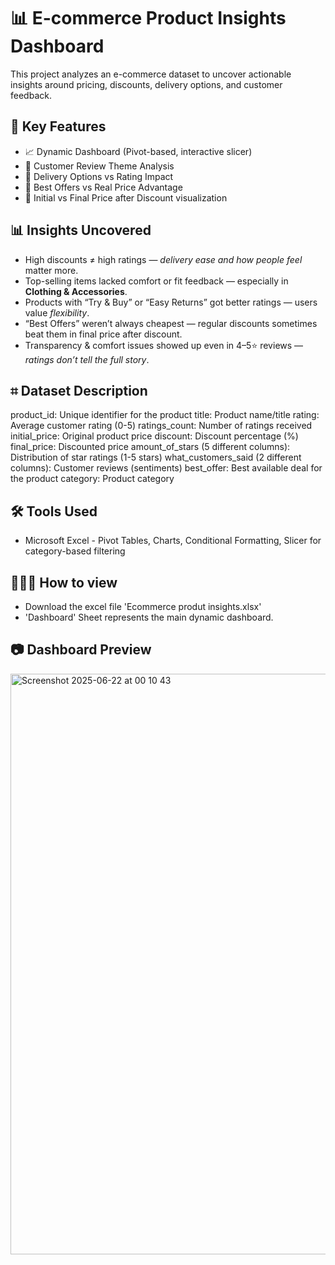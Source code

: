 # 📊 E-commerce Product Insights Dashboard

This project analyzes an e-commerce dataset to uncover actionable insights around pricing, discounts, delivery options, and customer feedback. 

## 📌 Key Features

- 📈 Dynamic Dashboard (Pivot-based, interactive slicer)
- 💬 Customer Review Theme Analysis
- 🚚 Delivery Options vs Rating Impact
- 🎁 Best Offers vs Real Price Advantage
- 💸 Initial vs Final Price after Discount visualization


## 📊 Insights Uncovered

- High discounts ≠ high ratings — *delivery ease and how people feel* matter more.
- Top-selling items lacked comfort or fit feedback — especially in **Clothing & Accessories**.
- Products with “Try & Buy” or “Easy Returns” got better ratings — users value *flexibility*.
- “Best Offers” weren’t always cheapest — regular discounts sometimes beat them in final price after discount.
- Transparency & comfort issues showed up even in 4–5⭐ reviews — *ratings don’t tell the full story*.

## ⌗ Dataset Description

product_id: Unique identifier for the product
title: Product name/title
rating: Average customer rating (0-5)
ratings_count: Number of ratings received
initial_price: Original product price
discount: Discount percentage (%)
final_price: Discounted price
amount_of_stars (5 different columns): Distribution of star ratings (1-5 stars) 
what_customers_said (2 different columns): Customer reviews (sentiments)
best_offer: Best available deal for the product
category: Product category


## 🛠️ Tools Used

- Microsoft Excel - Pivot Tables, Charts, Conditional Formatting, Slicer for category-based filtering


## 👩🏻‍💻 How to view 

- Download the excel file 'Ecommerce produt insights.xlsx'
- 'Dashboard' Sheet represents the main dynamic dashboard.


## 📷 Dashboard Preview

<img width="929" alt="Screenshot 2025-06-22 at 00 10 43" src="https://github.com/user-attachments/assets/59ef1be0-03b6-436d-b345-2e9e265b3090" />






